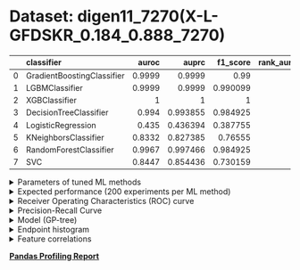 # Dataset: digen11_7270(X-L-GFDSKR_0.184_0.888_7270)

|    | classifier                 |   auroc |    auprc |   f1_score |   rank_auroc |   rank_auprc |   rank_f1 |
|---:|:---------------------------|--------:|---------:|-----------:|-------------:|-------------:|----------:|
|  0 | GradientBoostingClassifier |  0.9999 | 0.9999   |   0.99     |            1 |            1 |         2 |
|  1 | LGBMClassifier             |  0.9999 | 0.9999   |   0.990099 |            1 |            1 |         2 |
|  2 | XGBClassifier              |  1      | 1        |   1        |            1 |            1 |         1 |
|  3 | DecisionTreeClassifier     |  0.994  | 0.993855 |   0.984925 |            5 |            5 |         4 |
|  4 | LogisticRegression         |  0.435  | 0.436394 |   0.387755 |            8 |            8 |         8 |
|  5 | KNeighborsClassifier       |  0.8332 | 0.827385 |   0.76555  |            7 |            7 |         6 |
|  6 | RandomForestClassifier     |  0.9967 | 0.997466 |   0.984925 |            4 |            4 |         4 |
|  7 | SVC                        |  0.8447 | 0.854436 |   0.730159 |            6 |            6 |         7 |


<details>
<summary>Parameters of tuned ML methods</summary>


```
GradientBoostingClassifier(learning_rate=0.13529091800043855, max_depth=5,
                           min_samples_leaf=5, n_iter_no_change=11,
                           random_state=7270, tol=1e-07,
                           validation_fraction=0.060000000000000005)
LGBMClassifier(deterministic=True, force_row_wise=True, max_depth=6,
               metric='binary_logloss', n_estimators=65, n_jobs=1,
               num_leaves=203, objective='binary', random_state=7270)
XGBClassifier(alpha=1.5478314684842867e-05, base_score=0.5, booster='dart',
              colsample_bylevel=1, colsample_bynode=1, colsample_bytree=1,
              eta=0.010690873400215734, eval_metric='logloss',
              gamma=0.30000000000000004, gpu_id=-1, importance_type='gain',
              interaction_constraints='', learning_rate=0.0106908735,
              max_delta_step=0, max_depth=6, min_child_weight=1, missing=nan,
              monotone_constraints='()', n_estimators=35, n_jobs=1, nthread=1,
              num_parallel_tree=1, random_state=7270, reg_alpha=1.54783156e-05,
              reg_lambda=11.510310979899907, scale_pos_weight=1, subsample=1,
              tree_method='exact', use_label_encoder=False,
              validate_parameters=1, ...)
DecisionTreeClassifier(max_depth=8, min_samples_leaf=10, min_samples_split=20,
                       random_state=7270)
LogisticRegression(C=0.0010270431978272176, random_state=7270,
                   solver='newton-cg')
KNeighborsClassifier(n_neighbors=36, p=1, weights='distance')
RandomForestClassifier(max_depth=10, max_features=None, min_samples_split=9,
                       n_estimators=69, random_state=7270)
SVC(C=175.68099360339752, class_weight='balanced', coef0=3.1, kernel='poly',
    probability=True, random_state=7270, tol=1.631233137357333e-05)
```

</details>

<details>
<summary>Expected performance (200 experiments per ML method)</summary>
<img src='digen11_7270-box.svg' width=40% />
</details>

<details>
<summary>Receiver Operating Characteristics (ROC) curve</summary>
<img src='digen11_7270-roc.svg' width=40% />
</details>

<details>
<summary>Precision-Recall Curve</summary>
<img src='digen11_7270-prc.svg' width=40% />
</details>

<details>
<summary>Model (GP-tree)</summary>
<img src='digen11_7270-model.svg' height=10% />
</details>

<details>
<summary>Endpoint histogram</summary>
<img src='digen11_7270-endpoint.svg' width=40% />
</details>

<details>
<summary>Feature correlations</summary>
<img src='digen11_7270-corr.svg' width=40% />
</details>

[**Pandas Profiling Report**](https://github.io/athril/digen-test/docs/profile/digen11_7270.html)